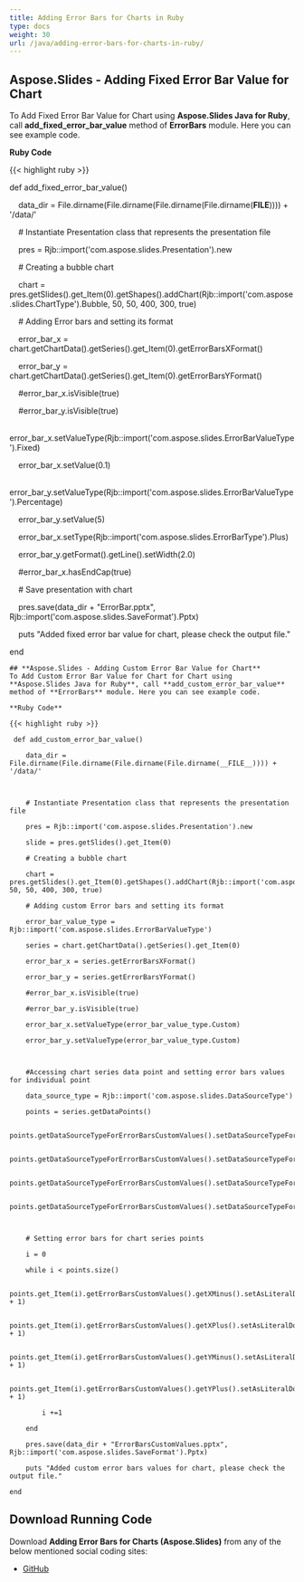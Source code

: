 ```yaml
---
title: Adding Error Bars for Charts in Ruby
type: docs
weight: 30
url: /java/adding-error-bars-for-charts-in-ruby/
---
```


## **Aspose.Slides - Adding Fixed Error Bar Value for Chart**
To Add Fixed Error Bar Value for Chart using **Aspose.Slides Java for Ruby**, call **add_fixed_error_bar_value** method of **ErrorBars** module. Here you can see example code.

**Ruby Code**

{{< highlight ruby >}}

 def add_fixed_error_bar_value()

    data_dir = File.dirname(File.dirname(File.dirname(File.dirname(__FILE__)))) + '/data/'



    # Instantiate Presentation class that represents the presentation file

    pres = Rjb::import('com.aspose.slides.Presentation').new

    # Creating a bubble chart

    chart = pres.getSlides().get_Item(0).getShapes().addChart(Rjb::import('com.aspose.slides.ChartType').Bubble, 50, 50, 400, 300, true)

    # Adding Error bars and setting its format

    error_bar_x = chart.getChartData().getSeries().get_Item(0).getErrorBarsXFormat()

    error_bar_y = chart.getChartData().getSeries().get_Item(0).getErrorBarsYFormat()

    #error_bar_x.isVisible(true)

    #error_bar_y.isVisible(true)

    error_bar_x.setValueType(Rjb::import('com.aspose.slides.ErrorBarValueType').Fixed)

    error_bar_x.setValue(0.1)

    error_bar_y.setValueType(Rjb::import('com.aspose.slides.ErrorBarValueType').Percentage)

    error_bar_y.setValue(5)

    error_bar_x.setType(Rjb::import('com.aspose.slides.ErrorBarType').Plus)

    error_bar_y.getFormat().getLine().setWidth(2.0)

    #error_bar_x.hasEndCap(true)

    # Save presentation with chart

    pres.save(data_dir + "ErrorBar.pptx", Rjb::import('com.aspose.slides.SaveFormat').Pptx)

    puts "Added fixed error bar value for chart, please check the output file."

end   

```
## **Aspose.Slides - Adding Custom Error Bar Value for Chart**
To Add Custom Error Bar Value for Chart for Chart using **Aspose.Slides Java for Ruby**, call **add_custom_error_bar_value** method of **ErrorBars** module. Here you can see example code.

**Ruby Code**

{{< highlight ruby >}}

 def add_custom_error_bar_value()

    data_dir = File.dirname(File.dirname(File.dirname(File.dirname(__FILE__)))) + '/data/'



    # Instantiate Presentation class that represents the presentation file

    pres = Rjb::import('com.aspose.slides.Presentation').new

    slide = pres.getSlides().get_Item(0)

    # Creating a bubble chart

    chart = pres.getSlides().get_Item(0).getShapes().addChart(Rjb::import('com.aspose.slides.ChartType').Bubble, 50, 50, 400, 300, true)

    # Adding custom Error bars and setting its format

    error_bar_value_type = Rjb::import('com.aspose.slides.ErrorBarValueType')

    series = chart.getChartData().getSeries().get_Item(0)

    error_bar_x = series.getErrorBarsXFormat()

    error_bar_y = series.getErrorBarsYFormat()

    #error_bar_x.isVisible(true)

    #error_bar_y.isVisible(true)

    error_bar_x.setValueType(error_bar_value_type.Custom)

    error_bar_y.setValueType(error_bar_value_type.Custom)



    #Accessing chart series data point and setting error bars values for individual point

    data_source_type = Rjb::import('com.aspose.slides.DataSourceType')

    points = series.getDataPoints()

    points.getDataSourceTypeForErrorBarsCustomValues().setDataSourceTypeForXPlusValues(data_source_type.DoubleLiterals)

    points.getDataSourceTypeForErrorBarsCustomValues().setDataSourceTypeForXMinusValues(data_source_type.DoubleLiterals)

    points.getDataSourceTypeForErrorBarsCustomValues().setDataSourceTypeForYPlusValues(data_source_type.DoubleLiterals)

    points.getDataSourceTypeForErrorBarsCustomValues().setDataSourceTypeForYMinusValues(data_source_type.DoubleLiterals)



    # Setting error bars for chart series points

    i = 0

    while i < points.size()

        points.get_Item(i).getErrorBarsCustomValues().getXMinus().setAsLiteralDouble(i + 1)

        points.get_Item(i).getErrorBarsCustomValues().getXPlus().setAsLiteralDouble(i + 1)

        points.get_Item(i).getErrorBarsCustomValues().getYMinus().setAsLiteralDouble(i + 1)

        points.get_Item(i).getErrorBarsCustomValues().getYPlus().setAsLiteralDouble(i + 1)

        i +=1

    end

    pres.save(data_dir + "ErrorBarsCustomValues.pptx", Rjb::import('com.aspose.slides.SaveFormat').Pptx)

    puts "Added custom error bars values for chart, please check the output file."

end

```
## **Download Running Code**
Download **Adding Error Bars for Charts (Aspose.Slides)** from any of the below mentioned social coding sites:

- [GitHub](https://github.com/aspose-slides/Aspose.Slides-for-Java/blob/master/Plugins/Aspose_Slides_Java_for_Ruby/lib/asposeslidesjava/Charts/errorbars.rb)
